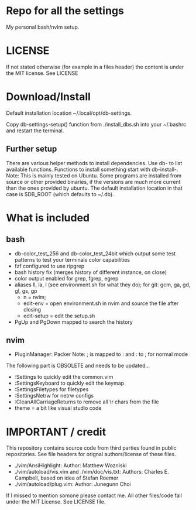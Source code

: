 # Repo for all the settings

My personal bash/nvim setup.

# LICENSE

If not stated otherwise (for example in a files header) the content is under the MIT license.
See LICENSE

# Download/Install

Default installation location ~/.local/opt/db-settings.

Copy db-settings-setup() function from ./install_dbs.sh into your ~/.bashrc and restart the terminal.

## Further setup

There are various helper methods to install dependencies. Use db-<TAB><TAB> to list available functions. Functions to
install something start with db-install-. Note: This is mainly tested on Ubuntu. Some programs are installed from
source or other provided binaries, if the versions are much more current than the ones provided by ubuntu. The default
installation location in that case is $DB_ROOT (which defaults to ~/.db).

# What is included

## bash

- db-color_test_256 and db-color_test_24bit which output some test patterns to test your terminals color capabilities
- fzf configured to use ripgrep
- bash history fix (merges history of different instance, on close)
- color output enabled for grep, fgrep, egrep
- aliases ll, la, l (see environment.sh for what they do); for git: gcm, ga, gd, gl, gs, gp
    - n = nvim;
    - edit-env = open environment.sh in nvim and source the file after closing
    - edit-setup = edit the setup.sh
- PgUp and PgDown mapped to search the history

## nvim

- PluginManager: Packer
Note: ; is mapped to : and : to ; for normal mode

The following part is OBSOLETE and needs to be updated...
- :Settings to quickly edit the common.vim
- :SettingsKeyboard to quickly edit the keymap
- :SettingsFiletypes for filetypes
- :SettingsNetrw for netrw configs
- :CleanAllCarriageReturns to remove all \r chars from the file
- theme = a bit like visual studio code

# IMPORTANT / credit

This repository contains source code from third parties found in public repositories.
See file headers for orignal authors/license of these files.

- ./vim/AnsiHighlight: Author: Matthew Wozniski
- ./vim/autoload/vis.vim and ./vim/doc/vis.txt: Authors: Charles E. Campbell, based on idea of Stefan Roemer
- ./vim/autoload/plug.vim: Author: Junegunn Choi

If I missed to mention somone please contact me. All other files/code fall under the MIT License.
See LICENSE file.
